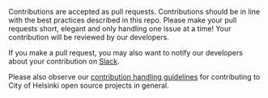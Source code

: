 Contributions are accepted as pull requests.  Contributions should be in line with 
the best practices described in this repo.
Please make your pull requests short, elegant and only handling one
issue at a time! Your contribution will be reviewed by our developers.
 
If you make a pull request, you may also want to notify our developers about your contribution on [Slack](https://helsinkicity.slack.com/archives/C0BU7N5PG).
 
Please also observe our [contribution handling guidelines](../accepting-contributions.md) for contributing to City of Helsinki open source projects in general.

